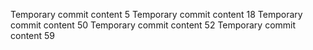 Temporary commit content 5
Temporary commit content 18
Temporary commit content 50
Temporary commit content 52
Temporary commit content 59
